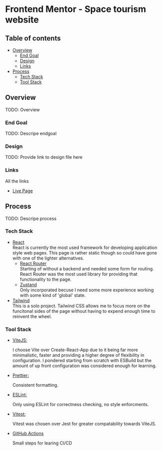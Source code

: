 # Frontend Mentor - Space tourism website

## Table of contents

- [Overview](#user-content-overview)
  - [End Goal](#end-goal)
  - [Design](#design)
  - [Links](#links)
- [Process](#process)
  - [Tech Stack](#tech-stack)
  - [Tool Stack](#tool-stack)

## Overview

TODO: Overview

### End Goal

TODO: Descripe endgoal

### Design

TODO: Provide link to design file here

### Links

All the links

- [Live Page]()

## Process

TODO: Descripe process

### Tech Stack

- <u>React</u><br/>
  React is currently the most used framework for developing application style web pages. This page is rather static though so could have gone with one of the lighter alternatives.
  - <u>React Router</u><br/>
  Starting of without a backend and needed some form for routing. React Router was the most used library for providing that functionality to the page.
  - <u>Zustand</u><br/>
  Only incorporated becuse I need some more experience working with some kind of 'global' state.
- <u>Tailwind</u><br/>
  This is a solo project. Tailwind CSS allows me to focus more on the funcitonal sides of the page without having to expend enough time to reinvent the wheel.

### Tool Stack

- <u>ViteJS:</u><br/>

  I choose Vite over Create-React-App due to it being far more minimalistic, faster and providing a higher degree of flexibility in configuration. I pondered starting from scratch with ESBuild but the amount of up front configuration was considered enough for learning.

- <u>Prettier:</u><br/>

  Consistent formatting.

- <u>ESLint:</u><br/>

  Only using ESLint for correctness checking, no style enforcments.

- <u>Vitest:</u><br/>

  Vitest was chosen over Jest for greater compatability towards ViteJS.

- <u>GitHub Actions</u><br/>

  Small steps for learing CI/CD
